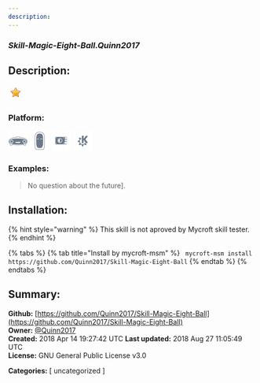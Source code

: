 ```yaml
---
description: 
---
```


### _Skill-Magic-Eight-Ball.Quinn2017_  
## Description:  
  
  
![](../.gitbook/assets/star.png)  
  
### Platform:  
 ![Mark I](../.gitbook/assets/mark-1-icon.png)  ![Mark II](../.gitbook/assets/mark-2-icon.png)  ![Picroft](../.gitbook/assets/picroft-icon.png)  ![plasmoid](../.gitbook/assets/kde.png)   
### Examples:  
> No question about the future].  
  
## Installation:  
{% hint style="warning" %}
This skill is not aproved by Mycroft skill tester.
{% endhint %}
    
{% tabs %}
{% tab title="Install by mycroft-msm" %}
``` mycroft-msm install https://github.com/Quinn2017/Skill-Magic-Eight-Ball```
{% endtab %}
  {% endtabs %}
    
## Summary:  
**Github:** [https://github.com/Quinn2017/Skill-Magic-Eight-Ball](https://github.com/Quinn2017/Skill-Magic-Eight-Ball)  
**Owner:** [@Quinn2017](https://github.com/Quinn2017)  
**Created:** 2018 Apr 14 19:27:42 UTC  **Last updated:** 2018 Aug 27 11:05:49 UTC  
**License:** GNU General Public License v3.0  
  
**Categories:** [ uncategorized ]   
